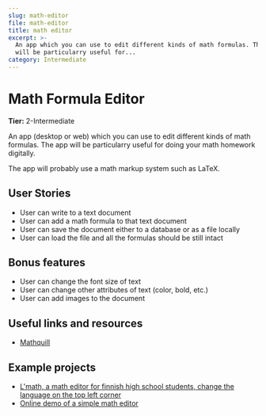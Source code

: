 ```yaml
---
slug: math-editor
file: math-editor
title: math editor
excerpt: >-
  An app which you can use to edit different kinds of math formulas. The app
  will be particularry useful for...
category: Intermediate
---
```

# Math Formula Editor

**Tier:** 2-Intermediate

An app (desktop or web) which you can use to edit different kinds of math formulas. The app will be particularry useful for doing your math homework digitally.

The app will probably use a math markup system such as LaTeX.

## User Stories

* User can write to a text document
* User can add a math formula to that text document
* User can save the document either to a database or as a file locally
* User can load the file and all the formulas should be still intact

## Bonus features

* User can change the font size of text
* User can change other attributes of text (color, bold, etc.)
* User can add images to the document

## Useful links and resources

-   [Mathquill](http://mathquill.com/)

## Example projects

-   [L'math, a math editor for finnish high school students, change the language on the top left corner](https://www.lehtodigital.fi/lmath/?p=download)
-   [Online demo of a simple math editor](https://math-demo.abitti.fi)
